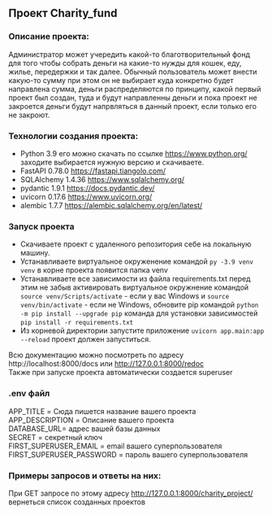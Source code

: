 ## Проект Charity_fund
### Описание проекта:
Администратор может учередить какой-то благотворительный фонд для того чтобы собрать деньги на какие-то нужды для кошек, еду, жилье, передержки и так далее. Обычный пользователь может внести какую-то сумму при этом он не выбирает куда конкретно будет направлена сумма, деньги распределяются по принципу, какой первый проект был создан, туда и будут направленны деньги и пока проект не закроется деньги будут напрвляться в данный проект, если только его не закроют.

### Технологии создания проекта:
- Python 3.9 его можно скачать по ссылке https://www.python.org/ заходите выбирается нужную версию и скачиваете.
- FastAPI 0.78.0 https://fastapi.tiangolo.com/
- SQLAlchemy 1.4.36 https://www.sqlalchemy.org/
- pydantic 1.9.1 https://docs.pydantic.dev/
- uvicorn 0.17.6 https://www.uvicorn.org/
- alembic 1.7.7 https://alembic.sqlalchemy.org/en/latest/

### Запуск проекта
- Скачиваете проект с удаленного репозитория себе на локальную машину.
- Устанавливаете виртуальное окруженение командой `py -3.9 venv venv` в корне проекта появится папка venv
- Устанавливаете все зависимости из файла requirements.txt перед этим не забыв активировать виртуальное окружнение командой `source venv/Scripts/activate` - если у вас Windows и `source venv/bin/activate` - если не Windows, обновите pip командой `python -m pip install --upgrade pip`
команда для установки зависимостей `pip install -r requirements.txt`
- Из корневой директории запустите приложение `uvicorn app.main:app --reload` проект должен запуститься.

Всю документацию можно посмотреть по адресу http://localhost:8000/docs или http://127.0.0.1:8000/redoc <br>
Также при запуске проекта автоматически создается superuser

### .env файл<br>

APP_TITLE = Сюда пишется название вашего проекта<br>
APP_DESCRIPTION = Описание вашего проекта<br>
DATABASE_URL= адрес вашей базы данных<br>
SECRET = секретный ключ <br>
FIRST_SUPERUSER_EMAIL = email вашего суперпользователя<br>
FIRST_SUPERUSER_PASSWORD = пароль вашего суперпользователя<br>

### Примеры запросов и ответы на них:<br>
При GET запросе по этому адресу http://127.0.0.1:8000/charity_project/ вернеться список созданных проектов<br>
